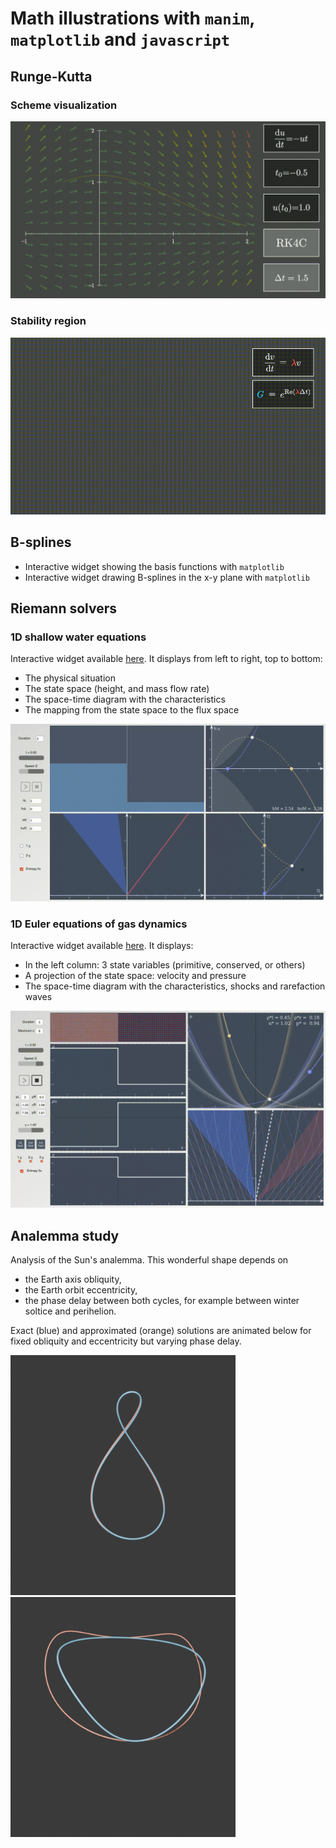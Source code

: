 # Math illustrations with `manim`, `matplotlib` and `javascript`

## Runge-Kutta
### Scheme visualization
![Example 1 gif](manim/videos/runge_kutta_demo/rk_demo.gif)

### Stability region
![Example 2 gif](manim/videos/runge_kutta_stability/rk_stability.gif)

## B-splines
- Interactive widget showing the basis functions with `matplotlib`
- Interactive widget drawing B-splines in the x-y plane with `matplotlib`


## Riemann solvers
### 1D shallow water equations
Interactive widget available <a href="https://htmlpreview.github.io/?https://github.com/vinzphenix/Math_animations/blob/main/javascript/Shallow_water/shallow_water.html" target="_blank">here</a>. It displays from left to right, top to bottom:

- The physical situation
- The state space (height, and mass flow rate)
- The space-time diagram with the characteristics
- The mapping from the state space to the flux space

![Example 3 gif](Shallow_water/example.gif)

### 1D Euler equations of gas dynamics
Interactive widget available <a href="https://htmlpreview.github.io/?https://github.com/vinzphenix/Math_animations/blob/main/javascript/Euler/euler.html" target="_blank">here</a>. It displays:

- In the left column: 3 state variables (primitive, conserved, or others)
- A projection of the state space: velocity and pressure
- The space-time diagram with the characteristics, shocks and rarefaction waves

![Example 3 gif](Euler/example_particles.gif)

## Analemma study
Analysis of the Sun's analemma. This wonderful shape depends on
- the Earth axis obliquity,
- the Earth orbit eccentricity,
- the phase delay between both cycles, for example between winter soltice and perihelion.
 
Exact (blue) and approximated (orange) solutions are animated below for fixed obliquity and eccentricity but varying phase delay.

<img src="Analemma/anim1.gif" alt="Analemma1" width="360" height="384"/>
<img src="Analemma/anim2.gif" alt="Analemma2" width="360" height="384"/>
